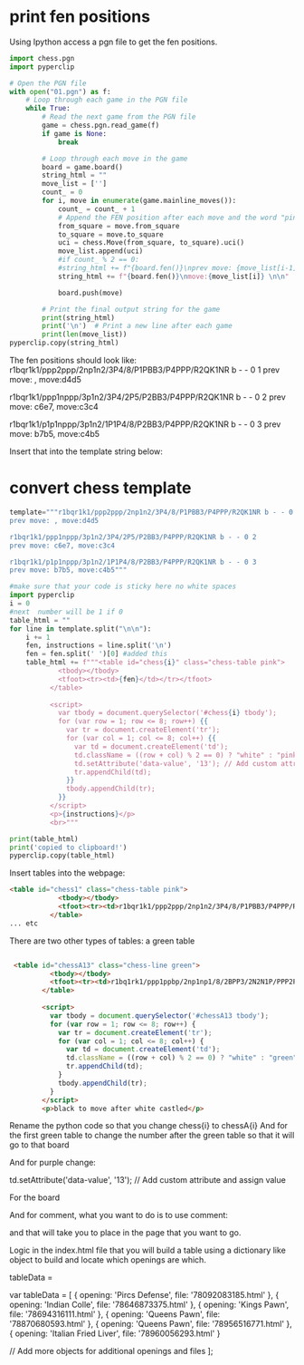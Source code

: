 # print fen positions


Using Ipython access a pgn file to get the fen positions.

```python
import chess.pgn
import pyperclip

# Open the PGN file
with open("01.pgn") as f:
    # Loop through each game in the PGN file
    while True:
        # Read the next game from the PGN file
        game = chess.pgn.read_game(f)
        if game is None:
            break

        # Loop through each move in the game
        board = game.board()
        string_html = ""
        move_list = ['']
        count_ = 0
        for i, move in enumerate(game.mainline_moves()):
            count_ = count_ + 1 
            # Append the FEN position after each move and the word "pink" to the output string
            from_square = move.from_square
            to_square = move.to_square
            uci = chess.Move(from_square, to_square).uci()
            move_list.append(uci)
            #if count_ % 2 == 0:
            #string_html += f"{board.fen()}\nprev move: {move_list[i-1]}, move:{move_list[i]} \n\n"
            string_html += f"{board.fen()}\nmove:{move_list[i]} \n\n"

            board.push(move)

        # Print the final output string for the game
        print(string_html)
        print('\n')  # Print a new line after each game
        print(len(move_list))
pyperclip.copy(string_html)
```

The fen positions should look like: 
r1bqr1k1/ppp2ppp/2np1n2/3P4/8/P1PBB3/P4PPP/R2QK1NR b - - 0 1
prev move: , move:d4d5 

r1bqr1k1/ppp1nppp/3p1n2/3P4/2P5/P2BB3/P4PPP/R2QK1NR b - - 0 2
prev move: c6e7, move:c3c4 

r1bqr1k1/p1p1nppp/3p1n2/1P1P4/8/P2BB3/P4PPP/R2QK1NR b - - 0 3
prev move: b7b5, move:c4b5 

Insert that into the template string below: 


# convert chess template

```python
template="""r1bqr1k1/ppp2ppp/2np1n2/3P4/8/P1PBB3/P4PPP/R2QK1NR b - - 0 1
prev move: , move:d4d5 

r1bqr1k1/ppp1nppp/3p1n2/3P4/2P5/P2BB3/P4PPP/R2QK1NR b - - 0 2
prev move: c6e7, move:c3c4 

r1bqr1k1/p1p1nppp/3p1n2/1P1P4/8/P2BB3/P4PPP/R2QK1NR b - - 0 3
prev move: b7b5, move:c4b5"""

#make sure that your code is sticky here no white spaces
import pyperclip
i = 0
#next  number will be 1 if 0
table_html = ""
for line in template.split("\n\n"):
    i += 1
    fen, instructions = line.split('\n')
    fen = fen.split(' ')[0] #added this
    table_html += f"""<table id="chess{i}" class="chess-table pink">
            <tbody></tbody>
            <tfoot><tr><td>{fen}</td></tr></tfoot>
          </table>
          
          <script>
            var tbody = document.querySelector('#chess{i} tbody');
            for (var row = 1; row <= 8; row++) {{
              var tr = document.createElement('tr');
              for (var col = 1; col <= 8; col++) {{
                var td = document.createElement('td');
                td.className = ((row + col) % 2 == 0) ? "white" : "pink";
                td.setAttribute('data-value', '13'); // Add custom attribute and assign value
                tr.appendChild(td);
              }}
              tbody.appendChild(tr);
            }}
          </script>
          <p>{instructions}</p>
          <br>"""

print(table_html)
print('copied to clipboard!')
pyperclip.copy(table_html)
```

Insert tables into the webpage: 
```html
<table id="chess1" class="chess-table pink">
            <tbody></tbody>
            <tfoot><tr><td>r1bqr1k1/ppp2ppp/2np1n2/3P4/8/P1PBB3/P4PPP/R2QK1NR</td></tr></tfoot>
          </table>
... etc
```

There are two other types of tables: a green table

```html

 <table id="chessA13" class="chess-line green">
          <tbody></tbody>
          <tfoot><tr><td>r1bq1rk1/ppp1ppbp/2np1np1/8/2BPP3/2N2N1P/PPP2PP1/R1BQ1RK1</td></tr></tfoot>
        </table>
        
        <script>
          var tbody = document.querySelector('#chessA13 tbody');
          for (var row = 1; row <= 8; row++) {
            var tr = document.createElement('tr');
            for (var col = 1; col <= 8; col++) {
              var td = document.createElement('td');
              td.className = ((row + col) % 2 == 0) ? "white" : "green";
              tr.appendChild(td);
            }
            tbody.appendChild(tr);
          }
        </script>
        <p>black to move after white castled</p>

```

Rename the python code so that you change chess{i} to chessA{i}
And for the first green table to change the number after the green table so that it will go to that board

And for purple change:

td.setAttribute('data-value', '13'); // Add custom attribute and assign value

For the board

And for comment, what you want to do is to use <span class="comment">comment:</span>

and that will take you to place in the page that you want to go.

Logic in the index.html file that you will build a table using a dictionary like object to build and locate which openings are which.

tableData = 

var tableData = [
  { opening: 'Pircs Defense', file: '78092083185.html' },
  { opening: 'Indian Colle', file: '78646873375.html' },
  { opening: 'Kings Pawn', file: '78694316111.html' },
  { opening: 'Queens Pawn', file: '78870680593.html' },
  { opening: 'Queens Pawn', file: '78956516771.html' },
  { opening: 'Italian Fried Liver', file: '78960056293.html' }

  // Add more objects for additional openings and files
];
